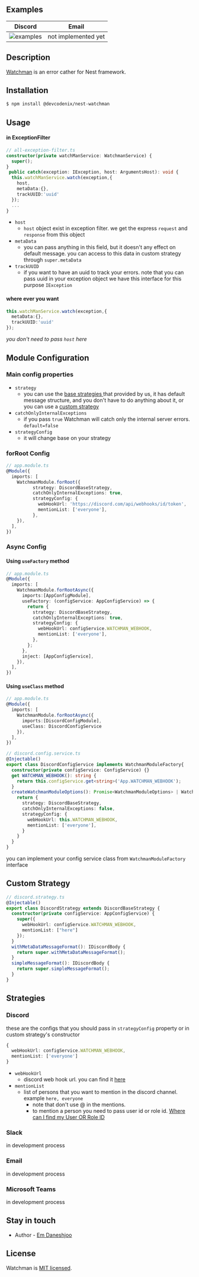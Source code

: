 [//]: # (TODO update readme)
## Examples
| Discord                                    | Email                |
|--------------------------------------------|----------------------|
| ![examples](resources/discord-example.png) | not implemented  yet |

## Description

[Watchman](https://github.com/nestjs/nest) is an error cather for Nest framework.

## Installation

```bash
$ npm install @devcodenix/nest-watchman
```
## Usage
#### in ExceptionFilter 
```ts
// all-exception-filter.ts 
constructor(private watchManService: WatchmanService) {
  super();
}
 public catch(exception: IException, host: ArgumentsHost): void {
  this.watchManService.watch(exception,{
    host,
    metaData:{},
    trackUUID:'uuid'
  });
  ...
}
```
- `host` 
  - `host` object exist in exception filter. we get the express `request` and `response` from this object
- `metaData`
  - you can pass anything in this field, but it doesn't any effect on default message. you can access to this data in custom strategy through `super.metaData`
- `trackUUID`
  - if you want to have an uuid to track your errors. note that you can pass uuid in your exception object we have this interface for this purpose `IException` 
#### where ever you want
```ts
this.watchManService.watch(exception,{
  metaData:{},
  trackUUID:'uuid'
});
```
_you don't need to pass `host` here_
## Module Configuration
### Main config properties
- `strategy`
    - you can use the [ base strategies ](https://github.com/nestjs/nest) that provided by us, it has default message structure, and you don't have to do anything about it, or you can use a [custom strategy](https://github.com/nestjs/nest)
- `catchOnlyInternalExceptions`
    - if you pass `true` Watchman will catch only the internal server errors. `default=false`
- `strategyConfig`
    - it will change base on your strategy
### forRoot Config
```ts
// app.module.ts
@Module({
  imports: [
    WatchmanModule.forRoot({
          strategy: DiscordBaseStrategy,
          catchOnlyInternalExceptions: true,
          strategyConfig: {
            webHookUrl: 'https://discord.com/api/webhooks/id/token',
            mentionList: ['everyone'],
          },
    }),
  ],
})
```
### Async Config
#### Using `useFactory` method
```ts
// app.module.ts
@Module({
  imports: [
    WatchmanModule.forRootAsync({
      imports:[AppConfigModule],
      useFactory: (configService: AppConfigService) => {
        return {
          strategy: DiscordBaseStrategy,
          catchOnlyInternalExceptions: true,
          strategyConfig: {
            webHookUrl: configService.WATCHMAN_WEBHOOK,
            mentionList: ['everyone'],
          },
        };
      },
      inject: [AppConfigService],
    }),
  ],
})
```
#### Using `useClass` method
```ts
// app.module.ts
@Module({
  imports: [
    WatchmanModule.forRootAsync({
      imports:[DiscordConfigModule],
      useClass: DiscordConfigService
    }),
  ],
})

// discord.config.service.ts
@Injectable()
export class DiscordConfigService implements WatchmanModuleFactory{
  constructor(private configService: ConfigService) {}
  get WATCHMAN_WEBHOOK(): string {
    return this.configService.get<string>('App.WATCHMAN_WEBHOOK');
  }
  createWatchmanModuleOptions(): Promise<WatchmanModuleOptions> | WatchmanModuleOptions {
    return {
      strategy: DiscordBaseStrategy,
      catchOnlyInternalExceptions: false,
      strategyConfig: {
        webHookUrl: this.WATCHMAN_WEBHOOK,
        mentionList: ['everyone'],
      }
    }
  }
}
```
you can implement your config service class from `WatchmanModuleFactory` interface


## Custom Strategy
```ts
// discord.strategy.ts
@Injectable()
export class DiscordStrategy extends DiscordBaseStrategy {
  constructor(private configService: AppConfigService) {
    super({
      webHookUrl: configService.WATCHMAN_WEBHOOK,
      mentionList: ["here"]
    });
  }
  withMetaDataMessageFormat(): IDiscordBody {
    return super.withMetaDataMessageFormat();
  }
  simpleMessageFormat(): IDiscordBody {
    return super.simpleMessageFormat();
  }
}
```

## Strategies
### Discord

these are the configs that you should pass in `strategyConfig` property or in custom strategy's constructor
```ts
{
  webHookUrl: configService.WATCHMAN_WEBHOOK,
  mentionList: ['everyone']
}
```
- `webHookUrl`
  - discord web hook url. you can find it [here](https://support.discord.com/hc/en-us/articles/228383668-Intro-to-Webhooks)
- `mentionList`
  - list of persons that you want to mention in the discord channel. example `here, everyone`
    - note that don't use @ in the mentions.  
    -  to mention a person you need to pass user id or role id. [Where can I find my User OR Role ID](https://support.discord.com/hc/en-us/articles/206346498-Where-can-I-find-my-User-Server-Message-ID-) 
### Slack
in development process
### Email
in development process
### Microsoft Teams
in development process



## Stay in touch

- Author - [Em Daneshjoo]()

## License

Watchman is [MIT licensed](LICENSE).
